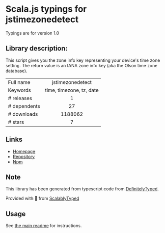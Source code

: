 
# Scala.js typings for jstimezonedetect

Typings are for version 1.0

## Library description:
This script gives you the zone info key representing your device's time zone setting. The return value is an IANA zone info key (aka the Olson time zone database).

|                    |                 |
| ------------------ | :-------------: |
| Full name          | jstimezonedetect |
| Keywords           | time, timezone, tz, date |
| # releases         | 1 |
| # dependents       | 27 |
| # downloads        | 1188062 |
| # stars            | 7 |

## Links
- [Homepage](http://pellepim.bitbucket.org/jstz/)
- [Repository](https://bitbucket.org/pellepim/jstimezonedetect)
- [Npm](https://www.npmjs.com/package/jstimezonedetect)
    


## Note
This library has been generated from typescript code from [DefinitelyTyped](https://definitelytyped.org).

Provided with :purple_heart: from [ScalablyTyped](https://github.com/oyvindberg/ScalablyTyped)

## Usage
See [the main readme](../../readme.md) for instructions.


